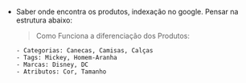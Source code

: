 - Saber onde encontra os produtos, indexação no google. Pensar na estrutura abaixo:
    
    > Como Funciona a diferenciação dos Produtos:

      - Categorias: Canecas, Camisas, Calças
      - Tags: Mickey, Homem-Aranha
      - Marcas: Disney, DC
      - Atributos: Cor, Tamanho